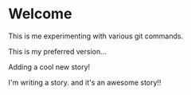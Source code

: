 # Welcome

This is me experimenting with various git commands.

This is my preferred version...

Adding a cool new story!

I'm writing a story. and it's an awesome story!!
